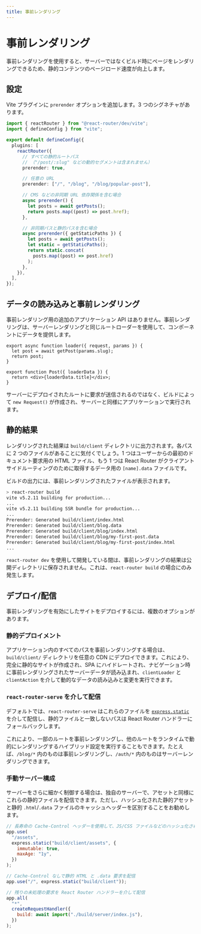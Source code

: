 ```yaml
---
title: 事前レンダリング
---
```


# 事前レンダリング

事前レンダリングを使用すると、サーバーではなくビルド時にページをレンダリングできるため、静的コンテンツのページロード速度が向上します。

## 設定

Vite プラグインに `prerender` オプションを追加します。3 つのシグネチャがあります。

```ts filename=vite.config.ts
import { reactRouter } from "@react-router/dev/vite";
import { defineConfig } from "vite";

export default defineConfig({
  plugins: [
    reactRouter({
      // すべての静的ルートパス
      // （"/post/:slug" などの動的セグメントは含まれません）
      prerender: true,

      // 任意の URL
      prerender: ["/", "/blog", "/blog/popular-post"],

      // CMS などの非同期 URL 依存関係を含む場合
      async prerender() {
        let posts = await getPosts();
        return posts.map((post) => post.href);
      },

      // 非同期パスと静的パスを含む場合
      async prerender({ getStaticPaths }) {
        let posts = await getPosts();
        let static = getStaticPaths();
        return static.concat(
          posts.map((post) => post.href)
        );
      },
    }),
  ],
});
```

## データの読み込みと事前レンダリング

事前レンダリング用の追加のアプリケーション API はありません。事前レンダリングは、サーバーレンダリングと同じルートローダーを使用して、コンポーネントにデータを提供します。

```tsx
export async function loader({ request, params }) {
  let post = await getPost(params.slug);
  return post;
}

export function Post({ loaderData }) {
  return <div>{loaderData.title}</div>;
}
```

サーバーにデプロイされたルートに要求が送信されるのではなく、ビルドによって `new Request()` が作成され、サーバーと同様にアプリケーションで実行されます。

## 静的結果

レンダリングされた結果は `build/client` ディレクトリに出力されます。各パスに 2 つのファイルがあることに気付くでしょう。1 つはユーザーからの最初のドキュメント要求用の HTML ファイル、もう 1 つは React Router がクライアントサイドルーティングのために取得するデータ用の `[name].data` ファイルです。

ビルドの出力には、事前レンダリングされたファイルが表示されます。

```sh
> react-router build
vite v5.2.11 building for production...
...
vite v5.2.11 building SSR bundle for production...
...
Prerender: Generated build/client/index.html
Prerender: Generated build/client/blog.data
Prerender: Generated build/client/blog/index.html
Prerender: Generated build/client/blog/my-first-post.data
Prerender: Generated build/client/blog/my-first-post/index.html
...
```

`react-router dev` を使用して開発している間は、事前レンダリングの結果は公開ディレクトリに保存されません。これは、`react-router build` の場合にのみ発生します。

## デプロイ/配信

事前レンダリングを有効にしたサイトをデプロイするには、複数のオプションがあります。

### 静的デプロイメント

アプリケーション内のすべてのパスを事前レンダリングする場合は、`build/client/` ディレクトリを任意の CDN にデプロイできます。これにより、完全に静的なサイトが作成され、SPA にハイドレートされ、ナビゲーション時に事前レンダリングされたサーバーデータが読み込まれ、`clientLoader` と `clientAction` を介して動的なデータの読み込みと変更を実行できます。

### `react-router-serve` を介して配信

デフォルトでは、`react-router-serve` はこれらのファイルを [`express.static`][express-static] を介して配信し、静的ファイルと一致しないパスは React Router ハンドラーにフォールバックします。

これにより、一部のルートを事前レンダリングし、他のルートをランタイムで動的にレンダリングするハイブリッド設定を実行することもできます。たとえば、`/blog/*` 内のものは事前レンダリングし、`/auth/*` 内のものはサーバーレンダリングできます。

### 手動サーバー構成

サーバーをさらに細かく制御する場合は、独自のサーバーで、アセットと同様にこれらの静的ファイルを配信できます。ただし、ハッシュ化された静的アセットと静的 `.html`/`.data` ファイルのキャッシュヘッダーを区別することをお勧めします。

```js
// 長寿命の Cache-Control ヘッダーを使用して、JS/CSS ファイルなどのハッシュ化された静的アセットを配信
app.use(
  "/assets",
  express.static("build/client/assets", {
    immutable: true,
    maxAge: "1y",
  })
);

// Cache-Control なしで静的 HTML と .data 要求を配信
app.use("/", express.static("build/client"));

// 残りの未処理の要求を React Router ハンドラーを介して配信
app.all(
  "*",
  createRequestHandler({
    build: await import("./build/server/index.js"),
  })
);
```

[express-static]: https://expressjs.com/en/4x/api.html#express.static



